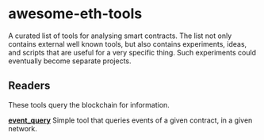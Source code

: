 # awesome-eth-tools
A curated list of tools for analysing smart contracts. The list not only contains external well known tools, but also contains experiments, ideas, and scripts that are useful for a very specific thing. Such experiments could eventually become separate projects.

## Readers

These tools query the blockchain for information.

**[event_query](https://github.com/ajsantander/awesome-eth-tools/tree/master/event_query)**
Simple tool that queries events of a given contract, in a given network.
